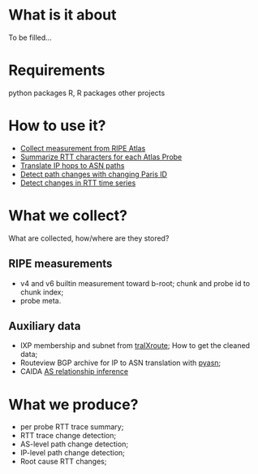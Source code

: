 # What is it about
To be filled...

# Requirements
python packages
R, R packages
other projects

# How to use it? 
* [Collect measurement from RIPE Atlas](docs/data_collection.md)
* [Summarize RTT characters for each Atlas Probe](docs/rtt_summary.md)
* [Translate IP hops to ASN paths](docs/ip2asn.md)
* [Detect path changes with changing Paris ID](docs/path_change.md)
* [Detect changes in RTT time series](docs/rtt_cpt.md)


# What we collect?
What are collected, how/where are they stored?

## RIPE measurements
* v4 and v6 builtin measurement toward b-root; chunk and probe id to chunk index;
* probe meta.

## Auxiliary data
* IXP membership and subnet from [traIXroute](https://github.com/gnomikos/traIXroute.git); How to get the cleaned data;
* Routeview BGP archive for IP to ASN translation with [pyasn](https://github.com/hadiasghari/pyasn.git);
* CAIDA [AS relationship inference](http://data.caida.org/datasets/as-relationships/serial-2/)

# What we produce?
* per probe RTT trace summary;
* RTT trace change detection;
* AS-level path change detection;
* IP-level path change detection;
* Root cause RTT changes;